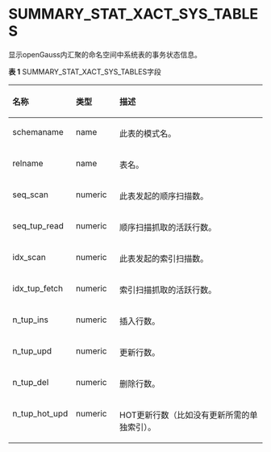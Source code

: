 # SUMMARY\_STAT\_XACT\_SYS\_TABLES<a name="ZH-CN_TOPIC_0245374708"></a>

显示openGauss内汇聚的命名空间中系统表的事务状态信息。

**表 1**  SUMMARY\_STAT\_XACT\_SYS\_TABLES字段

<a name="zh-cn_topic_0237122604_table157278311218"></a>
<table><thead align="left"><tr id="zh-cn_topic_0237122604_row138291831027"><th class="cellrowborder" valign="top" width="18.96%" id="mcps1.2.4.1.1"><p id="zh-cn_topic_0237122604_p88299311215"><a name="zh-cn_topic_0237122604_p88299311215"></a><a name="zh-cn_topic_0237122604_p88299311215"></a><strong id="zh-cn_topic_0237122604_b3829153328"><a name="zh-cn_topic_0237122604_b3829153328"></a><a name="zh-cn_topic_0237122604_b3829153328"></a>名称</strong></p>
</th>
<th class="cellrowborder" valign="top" width="17.39%" id="mcps1.2.4.1.2"><p id="zh-cn_topic_0237122604_p882912312214"><a name="zh-cn_topic_0237122604_p882912312214"></a><a name="zh-cn_topic_0237122604_p882912312214"></a><strong id="zh-cn_topic_0237122604_b88300318217"><a name="zh-cn_topic_0237122604_b88300318217"></a><a name="zh-cn_topic_0237122604_b88300318217"></a>类型</strong></p>
</th>
<th class="cellrowborder" valign="top" width="63.65%" id="mcps1.2.4.1.3"><p id="zh-cn_topic_0237122604_p383017314212"><a name="zh-cn_topic_0237122604_p383017314212"></a><a name="zh-cn_topic_0237122604_p383017314212"></a><strong id="zh-cn_topic_0237122604_b148308310219"><a name="zh-cn_topic_0237122604_b148308310219"></a><a name="zh-cn_topic_0237122604_b148308310219"></a>描述</strong></p>
</th>
</tr>
</thead>
<tbody><tr id="zh-cn_topic_0237122604_row19830232029"><td class="cellrowborder" valign="top" width="18.96%" headers="mcps1.2.4.1.1 "><p id="zh-cn_topic_0237122604_p58301030211"><a name="zh-cn_topic_0237122604_p58301030211"></a><a name="zh-cn_topic_0237122604_p58301030211"></a>schemaname</p>
</td>
<td class="cellrowborder" valign="top" width="17.39%" headers="mcps1.2.4.1.2 "><p id="zh-cn_topic_0237122604_p3830631425"><a name="zh-cn_topic_0237122604_p3830631425"></a><a name="zh-cn_topic_0237122604_p3830631425"></a>name</p>
</td>
<td class="cellrowborder" valign="top" width="63.65%" headers="mcps1.2.4.1.3 "><p id="zh-cn_topic_0237122604_p68301831327"><a name="zh-cn_topic_0237122604_p68301831327"></a><a name="zh-cn_topic_0237122604_p68301831327"></a>此表的模式名。</p>
</td>
</tr>
<tr id="zh-cn_topic_0237122604_row10830939213"><td class="cellrowborder" valign="top" width="18.96%" headers="mcps1.2.4.1.1 "><p id="zh-cn_topic_0237122604_p88301831025"><a name="zh-cn_topic_0237122604_p88301831025"></a><a name="zh-cn_topic_0237122604_p88301831025"></a>relname</p>
</td>
<td class="cellrowborder" valign="top" width="17.39%" headers="mcps1.2.4.1.2 "><p id="zh-cn_topic_0237122604_p1883053721"><a name="zh-cn_topic_0237122604_p1883053721"></a><a name="zh-cn_topic_0237122604_p1883053721"></a>name</p>
</td>
<td class="cellrowborder" valign="top" width="63.65%" headers="mcps1.2.4.1.3 "><p id="zh-cn_topic_0237122604_p16830932214"><a name="zh-cn_topic_0237122604_p16830932214"></a><a name="zh-cn_topic_0237122604_p16830932214"></a>表名。</p>
</td>
</tr>
<tr id="zh-cn_topic_0237122604_row18318319211"><td class="cellrowborder" valign="top" width="18.96%" headers="mcps1.2.4.1.1 "><p id="zh-cn_topic_0237122604_p1983114310216"><a name="zh-cn_topic_0237122604_p1983114310216"></a><a name="zh-cn_topic_0237122604_p1983114310216"></a>seq_scan</p>
</td>
<td class="cellrowborder" valign="top" width="17.39%" headers="mcps1.2.4.1.2 "><p id="zh-cn_topic_0237122604_p12831631927"><a name="zh-cn_topic_0237122604_p12831631927"></a><a name="zh-cn_topic_0237122604_p12831631927"></a>numeric</p>
</td>
<td class="cellrowborder" valign="top" width="63.65%" headers="mcps1.2.4.1.3 "><p id="zh-cn_topic_0237122604_p138311634213"><a name="zh-cn_topic_0237122604_p138311634213"></a><a name="zh-cn_topic_0237122604_p138311634213"></a>此表发起的顺序扫描数。</p>
</td>
</tr>
<tr id="zh-cn_topic_0237122604_row28310318212"><td class="cellrowborder" valign="top" width="18.96%" headers="mcps1.2.4.1.1 "><p id="zh-cn_topic_0237122604_p383111315212"><a name="zh-cn_topic_0237122604_p383111315212"></a><a name="zh-cn_topic_0237122604_p383111315212"></a>seq_tup_read</p>
</td>
<td class="cellrowborder" valign="top" width="17.39%" headers="mcps1.2.4.1.2 "><p id="zh-cn_topic_0237122604_p98311531324"><a name="zh-cn_topic_0237122604_p98311531324"></a><a name="zh-cn_topic_0237122604_p98311531324"></a>numeric</p>
</td>
<td class="cellrowborder" valign="top" width="63.65%" headers="mcps1.2.4.1.3 "><p id="zh-cn_topic_0237122604_p883153826"><a name="zh-cn_topic_0237122604_p883153826"></a><a name="zh-cn_topic_0237122604_p883153826"></a>顺序扫描抓取的活跃行数。</p>
</td>
</tr>
<tr id="zh-cn_topic_0237122604_row8831931527"><td class="cellrowborder" valign="top" width="18.96%" headers="mcps1.2.4.1.1 "><p id="zh-cn_topic_0237122604_p208321731122"><a name="zh-cn_topic_0237122604_p208321731122"></a><a name="zh-cn_topic_0237122604_p208321731122"></a>idx_scan</p>
</td>
<td class="cellrowborder" valign="top" width="17.39%" headers="mcps1.2.4.1.2 "><p id="zh-cn_topic_0237122604_p188328312213"><a name="zh-cn_topic_0237122604_p188328312213"></a><a name="zh-cn_topic_0237122604_p188328312213"></a>numeric</p>
</td>
<td class="cellrowborder" valign="top" width="63.65%" headers="mcps1.2.4.1.3 "><p id="zh-cn_topic_0237122604_p1283212314213"><a name="zh-cn_topic_0237122604_p1283212314213"></a><a name="zh-cn_topic_0237122604_p1283212314213"></a>此表发起的索引扫描数。</p>
</td>
</tr>
<tr id="zh-cn_topic_0237122604_row1483211311219"><td class="cellrowborder" valign="top" width="18.96%" headers="mcps1.2.4.1.1 "><p id="zh-cn_topic_0237122604_p983223724"><a name="zh-cn_topic_0237122604_p983223724"></a><a name="zh-cn_topic_0237122604_p983223724"></a>idx_tup_fetch</p>
</td>
<td class="cellrowborder" valign="top" width="17.39%" headers="mcps1.2.4.1.2 "><p id="zh-cn_topic_0237122604_p58321532210"><a name="zh-cn_topic_0237122604_p58321532210"></a><a name="zh-cn_topic_0237122604_p58321532210"></a>numeric</p>
</td>
<td class="cellrowborder" valign="top" width="63.65%" headers="mcps1.2.4.1.3 "><p id="zh-cn_topic_0237122604_p28321031425"><a name="zh-cn_topic_0237122604_p28321031425"></a><a name="zh-cn_topic_0237122604_p28321031425"></a>索引扫描抓取的活跃行数。</p>
</td>
</tr>
<tr id="zh-cn_topic_0237122604_row18321937215"><td class="cellrowborder" valign="top" width="18.96%" headers="mcps1.2.4.1.1 "><p id="zh-cn_topic_0237122604_p0832231528"><a name="zh-cn_topic_0237122604_p0832231528"></a><a name="zh-cn_topic_0237122604_p0832231528"></a>n_tup_ins</p>
</td>
<td class="cellrowborder" valign="top" width="17.39%" headers="mcps1.2.4.1.2 "><p id="zh-cn_topic_0237122604_p1783211311212"><a name="zh-cn_topic_0237122604_p1783211311212"></a><a name="zh-cn_topic_0237122604_p1783211311212"></a>numeric</p>
</td>
<td class="cellrowborder" valign="top" width="63.65%" headers="mcps1.2.4.1.3 "><p id="zh-cn_topic_0237122604_p5833634210"><a name="zh-cn_topic_0237122604_p5833634210"></a><a name="zh-cn_topic_0237122604_p5833634210"></a>插入行数。</p>
</td>
</tr>
<tr id="zh-cn_topic_0237122604_row20833136219"><td class="cellrowborder" valign="top" width="18.96%" headers="mcps1.2.4.1.1 "><p id="zh-cn_topic_0237122604_p13833143729"><a name="zh-cn_topic_0237122604_p13833143729"></a><a name="zh-cn_topic_0237122604_p13833143729"></a>n_tup_upd</p>
</td>
<td class="cellrowborder" valign="top" width="17.39%" headers="mcps1.2.4.1.2 "><p id="zh-cn_topic_0237122604_p88331034217"><a name="zh-cn_topic_0237122604_p88331034217"></a><a name="zh-cn_topic_0237122604_p88331034217"></a>numeric</p>
</td>
<td class="cellrowborder" valign="top" width="63.65%" headers="mcps1.2.4.1.3 "><p id="zh-cn_topic_0237122604_p10833435211"><a name="zh-cn_topic_0237122604_p10833435211"></a><a name="zh-cn_topic_0237122604_p10833435211"></a>更新行数。</p>
</td>
</tr>
<tr id="zh-cn_topic_0237122604_row08331731216"><td class="cellrowborder" valign="top" width="18.96%" headers="mcps1.2.4.1.1 "><p id="zh-cn_topic_0237122604_p5834636212"><a name="zh-cn_topic_0237122604_p5834636212"></a><a name="zh-cn_topic_0237122604_p5834636212"></a>n_tup_del</p>
</td>
<td class="cellrowborder" valign="top" width="17.39%" headers="mcps1.2.4.1.2 "><p id="zh-cn_topic_0237122604_p148341036218"><a name="zh-cn_topic_0237122604_p148341036218"></a><a name="zh-cn_topic_0237122604_p148341036218"></a>numeric</p>
</td>
<td class="cellrowborder" valign="top" width="63.65%" headers="mcps1.2.4.1.3 "><p id="zh-cn_topic_0237122604_p138342031622"><a name="zh-cn_topic_0237122604_p138342031622"></a><a name="zh-cn_topic_0237122604_p138342031622"></a>删除行数。</p>
</td>
</tr>
<tr id="zh-cn_topic_0237122604_row48343311216"><td class="cellrowborder" valign="top" width="18.96%" headers="mcps1.2.4.1.1 "><p id="zh-cn_topic_0237122604_p108348318211"><a name="zh-cn_topic_0237122604_p108348318211"></a><a name="zh-cn_topic_0237122604_p108348318211"></a>n_tup_hot_upd</p>
</td>
<td class="cellrowborder" valign="top" width="17.39%" headers="mcps1.2.4.1.2 "><p id="zh-cn_topic_0237122604_p108351931124"><a name="zh-cn_topic_0237122604_p108351931124"></a><a name="zh-cn_topic_0237122604_p108351931124"></a>numeric</p>
</td>
<td class="cellrowborder" valign="top" width="63.65%" headers="mcps1.2.4.1.3 "><p id="zh-cn_topic_0237122604_p19835935212"><a name="zh-cn_topic_0237122604_p19835935212"></a><a name="zh-cn_topic_0237122604_p19835935212"></a>HOT更新行数（比如没有更新所需的单独索引）。</p>
</td>
</tr>
</tbody>
</table>
